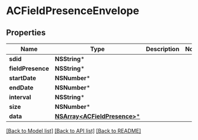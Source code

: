 # ACFieldPresenceEnvelope

## Properties
Name | Type | Description | Notes
------------ | ------------- | ------------- | -------------
**sdid** | **NSString*** |  | 
**fieldPresence** | **NSString*** |  | 
**startDate** | **NSNumber*** |  | 
**endDate** | **NSNumber*** |  | 
**interval** | **NSString*** |  | 
**size** | **NSNumber*** |  | 
**data** | [**NSArray&lt;ACFieldPresence&gt;***](ACFieldPresence.md) |  | 

[[Back to Model list]](../README.md#documentation-for-models) [[Back to API list]](../README.md#documentation-for-api-endpoints) [[Back to README]](../README.md)


